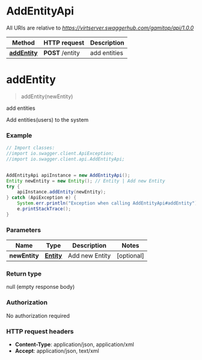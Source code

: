 # AddEntityApi

All URIs are relative to *https://virtserver.swaggerhub.com/gamitop/api/1.0.0*

Method | HTTP request | Description
------------- | ------------- | -------------
[**addEntity**](AddEntityApi.md#addEntity) | **POST** /entity | add entities


<a name="addEntity"></a>
# **addEntity**
> addEntity(newEntity)

add entities

Add entities(users) to the system

### Example
```java
// Import classes:
//import io.swagger.client.ApiException;
//import io.swagger.client.api.AddEntityApi;


AddEntityApi apiInstance = new AddEntityApi();
Entity newEntity = new Entity(); // Entity | Add new Entity
try {
    apiInstance.addEntity(newEntity);
} catch (ApiException e) {
    System.err.println("Exception when calling AddEntityApi#addEntity");
    e.printStackTrace();
}
```

### Parameters

Name | Type | Description  | Notes
------------- | ------------- | ------------- | -------------
 **newEntity** | [**Entity**](Entity.md)| Add new Entity | [optional]

### Return type

null (empty response body)

### Authorization

No authorization required

### HTTP request headers

 - **Content-Type**: application/json, application/xml
 - **Accept**: application/json, text/xml

